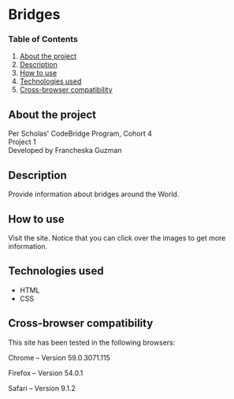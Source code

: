 # Bridges 

### Table of Contents

1. [About the project](#about)
2. [Description](#description)
3. [How to use](#instructions)
4. [Technologies used](#technologies)
5. [Cross-browser compatibility](#compatibility)

## <a id="about">About the project</a>

Per Scholas' CodeBridge Program, Cohort 4 <br />
Project 1 <br />
Developed by Francheska Guzman

## <a id="description">Description</a>

Provide information about bridges around the World.

## <a id="instructions">How to use</a>

Visit the site. Notice that you can click over the images to get more information.

## <a id="technologies">Technologies used</a>

* HTML
* CSS

## <a id="compatibility">Cross-browser compatibility</a>

This site has been tested in the following browsers:

Chrome – Version 59.0.3071.115 

Firefox – Version 54.0.1

Safari – Version 9.1.2
